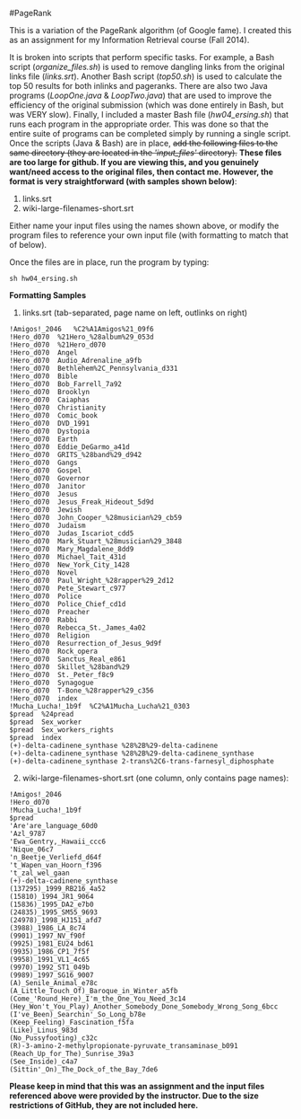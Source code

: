 #PageRank

This is a variation of the PageRank algorithm (of Google fame). I created this
as an assignment for my Information Retrieval course (Fall 2014).

It is broken into scripts that perform specific tasks. For
example, a Bash script (*organize_files.sh*) is used to remove dangling links from
the original links file (*links.srt*). Another Bash script (*top50.sh*) is used to
calculate the top 50 results for both inlinks and pageranks. There are also two
Java programs (*LoopOne.java* & *LoopTwo.java*) that are used to improve the
efficiency of the original submission (which was done entirely in Bash, but was
VERY slow). Finally, I included a master Bash file (*hw04_ersing.sh*) that runs
each program in the appropriate order. This was done so that the entire suite of
programs can be completed simply by running a single script. Once the scripts
(Java & Bash) are in place, ~~add the following files to the same directory (they
are located in the *'input_files'* directory).~~ **These files are too large for github.
If you are viewing this, and you genuinely want/need access to the original files,
then contact me. However, the format is very straightforward (with samples shown
below)**:

1. links.srt
2. wiki-large-filenames-short.srt

Either name your input files using the names shown above, or modify the program
files to reference your own input file (with formatting to match that of below).

Once the files are in place, run the program by typing: 

```
sh hw04_ersing.sh
```

**Formatting Samples**

1. links.srt (tab-separated, page name on left, outlinks on right)

```
!Amigos!_2046	%C2%A1Amigos%21_09f6
!Hero_d070	%21Hero_%28album%29_053d
!Hero_d070	%21Hero_d070
!Hero_d070	Angel
!Hero_d070	Audio_Adrenaline_a9fb
!Hero_d070	Bethlehem%2C_Pennsylvania_d331
!Hero_d070	Bible
!Hero_d070	Bob_Farrell_7a92
!Hero_d070	Brooklyn
!Hero_d070	Caiaphas
!Hero_d070	Christianity
!Hero_d070	Comic_book
!Hero_d070	DVD_1991
!Hero_d070	Dystopia
!Hero_d070	Earth
!Hero_d070	Eddie_DeGarmo_a41d
!Hero_d070	GRITS_%28band%29_d942
!Hero_d070	Gangs
!Hero_d070	Gospel
!Hero_d070	Governor
!Hero_d070	Janitor
!Hero_d070	Jesus
!Hero_d070	Jesus_Freak_Hideout_5d9d
!Hero_d070	Jewish
!Hero_d070	John_Cooper_%28musician%29_cb59
!Hero_d070	Judaism
!Hero_d070	Judas_Iscariot_cdd5
!Hero_d070	Mark_Stuart_%28musician%29_3848
!Hero_d070	Mary_Magdalene_8dd9
!Hero_d070	Michael_Tait_431d
!Hero_d070	New_York_City_1428
!Hero_d070	Novel
!Hero_d070	Paul_Wright_%28rapper%29_2d12
!Hero_d070	Pete_Stewart_c977
!Hero_d070	Police
!Hero_d070	Police_Chief_cd1d
!Hero_d070	Preacher
!Hero_d070	Rabbi
!Hero_d070	Rebecca_St._James_4a02
!Hero_d070	Religion
!Hero_d070	Resurrection_of_Jesus_9d9f
!Hero_d070	Rock_opera
!Hero_d070	Sanctus_Real_e861
!Hero_d070	Skillet_%28band%29
!Hero_d070	St._Peter_f8c9
!Hero_d070	Synagogue
!Hero_d070	T-Bone_%28rapper%29_c356
!Hero_d070	index
!Mucha_Lucha!_1b9f	%C2%A1Mucha_Lucha%21_0303
$pread	%24pread
$pread	Sex_worker
$pread	Sex_workers_rights
$pread	index
(+)-delta-cadinene_synthase	%28%2B%29-delta-cadinene
(+)-delta-cadinene_synthase	%28%2B%29-delta-cadinene_synthase
(+)-delta-cadinene_synthase	2-trans%2C6-trans-farnesyl_diphosphate
```

2. wiki-large-filenames-short.srt (one column, only contains page names):

```
!Amigos!_2046
!Hero_d070
!Mucha_Lucha!_1b9f
$pread
'Are'are_language_60d0
'Azl_9787
'Ewa_Gentry,_Hawaii_ccc6
'Nique_06c7
'n_Beetje_Verliefd_d64f
't_Wapen_van_Hoorn_f396
't_zal_wel_gaan
(+)-delta-cadinene_synthase
(137295)_1999_RB216_4a52
(15810)_1994_JR1_9064
(15836)_1995_DA2_e7b0
(24835)_1995_SM55_9693
(24978)_1998_HJ151_afd7
(3988)_1986_LA_8c74
(9901)_1997_NV_f90f
(9925)_1981_EU24_bd61
(9935)_1986_CP1_7f5f
(9958)_1991_VL1_4c65
(9970)_1992_ST1_049b
(9989)_1997_SG16_9007
(A)_Senile_Animal_e78c
(A_Little_Touch_Of)_Baroque_in_Winter_a5fb
(Come_'Round_Here)_I'm_the_One_You_Need_3c14
(Hey_Won't_You_Play)_Another_Somebody_Done_Somebody_Wrong_Song_6bcc
(I've_Been)_Searchin'_So_Long_b78e
(Keep_Feeling)_Fascination_f5fa
(Like)_Linus_983d
(No_Pussyfooting)_c32c
(R)-3-amino-2-methylpropionate-pyruvate_transaminase_b091
(Reach_Up_for_The)_Sunrise_39a3
(See_Inside)_c4a7
(Sittin'_On)_The_Dock_of_the_Bay_7de6
```

**Please keep in mind that this was an assignment and the input files referenced
above were provided by the instructor. Due to the size restrictions of GitHub, they
are not included here.**

